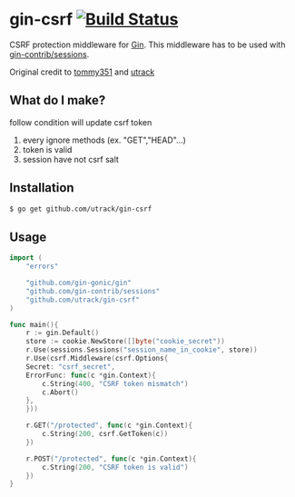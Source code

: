 # gin-csrf [![Build Status](https://travis-ci.org/utrack/gin-csrf.svg?branch=master)](https://travis-ci.org/utrack/gin-csrf)

CSRF protection middleware for [Gin]. This middleware has to be used with [gin-contrib/sessions](https://github.com/gin-contrib/sessions).

Original credit to [tommy351](https://github.com/tommy351/gin-csrf) and [utrack](https://github.com/utrack/gin-csrf)

## What do I make?
follow condition will update csrf token
1. every ignore methods (ex. "GET","HEAD"...)
2. token is valid
3. session have not csrf salt

## Installation

``` bash
$ go get github.com/utrack/gin-csrf
```

## Usage

``` go
import (
    "errors"

    "github.com/gin-gonic/gin"
    "github.com/gin-contrib/sessions"
    "github.com/utrack/gin-csrf"
)

func main(){
    r := gin.Default()
    store := cookie.NewStore([]byte("cookie_secret"))
    r.Use(sessions.Sessions("session_name_in_cookie", store))
    r.Use(csrf.Middleware(csrf.Options{
	Secret: "csrf_secret",
	ErrorFunc: func(c *gin.Context){
		c.String(400, "CSRF token mismatch")
		c.Abort()
	},
    }))

    r.GET("/protected", func(c *gin.Context){
        c.String(200, csrf.GetToken(c))
    })

    r.POST("/protected", func(c *gin.Context){
        c.String(200, "CSRF token is valid")
    })
}
```

[Gin]: http://gin-gonic.github.io/gin/
[gin-sessions]: https://github.com/utrack/gin-sessions

